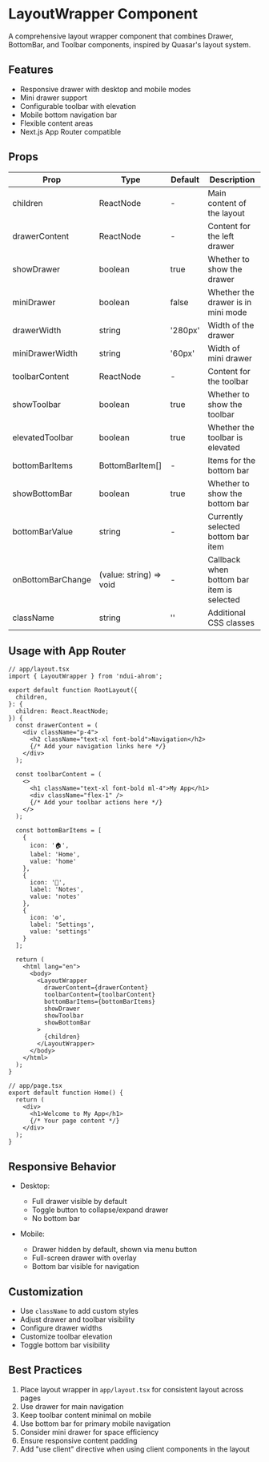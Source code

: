 # LayoutWrapper Component

A comprehensive layout wrapper component that combines Drawer, BottomBar, and Toolbar components, inspired by Quasar's layout system.

## Features

- Responsive drawer with desktop and mobile modes
- Mini drawer support
- Configurable toolbar with elevation
- Mobile bottom navigation bar
- Flexible content areas
- Next.js App Router compatible

## Props

| Prop | Type | Default | Description |
|------|------|---------|-------------|
| children | ReactNode | - | Main content of the layout |
| drawerContent | ReactNode | - | Content for the left drawer |
| showDrawer | boolean | true | Whether to show the drawer |
| miniDrawer | boolean | false | Whether the drawer is in mini mode |
| drawerWidth | string | '280px' | Width of the drawer |
| miniDrawerWidth | string | '60px' | Width of mini drawer |
| toolbarContent | ReactNode | - | Content for the toolbar |
| showToolbar | boolean | true | Whether to show the toolbar |
| elevatedToolbar | boolean | true | Whether the toolbar is elevated |
| bottomBarItems | BottomBarItem[] | - | Items for the bottom bar |
| showBottomBar | boolean | true | Whether to show the bottom bar |
| bottomBarValue | string | - | Currently selected bottom bar item |
| onBottomBarChange | (value: string) => void | - | Callback when bottom bar item is selected |
| className | string | '' | Additional CSS classes |

## Usage with App Router

```tsx
// app/layout.tsx
import { LayoutWrapper } from 'ndui-ahrom';

export default function RootLayout({
  children,
}: {
  children: React.ReactNode;
}) {
  const drawerContent = (
    <div className="p-4">
      <h2 className="text-xl font-bold">Navigation</h2>
      {/* Add your navigation links here */}
    </div>
  );

  const toolbarContent = (
    <>
      <h1 className="text-xl font-bold ml-4">My App</h1>
      <div className="flex-1" />
      {/* Add your toolbar actions here */}
    </>
  );

  const bottomBarItems = [
    {
      icon: '🏠',
      label: 'Home',
      value: 'home'
    },
    {
      icon: '📝',
      label: 'Notes',
      value: 'notes'
    },
    {
      icon: '⚙️',
      label: 'Settings',
      value: 'settings'
    }
  ];

  return (
    <html lang="en">
      <body>
        <LayoutWrapper
          drawerContent={drawerContent}
          toolbarContent={toolbarContent}
          bottomBarItems={bottomBarItems}
          showDrawer
          showToolbar
          showBottomBar
        >
          {children}
        </LayoutWrapper>
      </body>
    </html>
  );
}

// app/page.tsx
export default function Home() {
  return (
    <div>
      <h1>Welcome to My App</h1>
      {/* Your page content */}
    </div>
  );
}
```

## Responsive Behavior

- Desktop:
  - Full drawer visible by default
  - Toggle button to collapse/expand drawer
  - No bottom bar

- Mobile:
  - Drawer hidden by default, shown via menu button
  - Full-screen drawer with overlay
  - Bottom bar visible for navigation

## Customization

- Use `className` to add custom styles
- Adjust drawer and toolbar visibility
- Configure drawer widths
- Customize toolbar elevation
- Toggle bottom bar visibility

## Best Practices

1. Place layout wrapper in `app/layout.tsx` for consistent layout across pages
2. Use drawer for main navigation
3. Keep toolbar content minimal on mobile
4. Use bottom bar for primary mobile navigation
5. Consider mini drawer for space efficiency
6. Ensure responsive content padding
7. Add "use client" directive when using client components in the layout